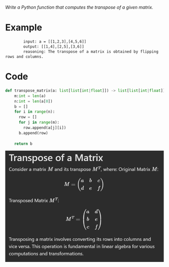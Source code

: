 *Write a Python function that computes the transpose of a given matrix.*

# Example 

```
        input: a = [[1,2,3],[4,5,6]]
        output: [[1,4],[2,5],[3,6]]
        reasoning: The transpose of a matrix is obtained by flipping rows and columns.
```

# Code

```python
def transpose_matrix(a: list[list[int|float]]) -> list[list[int|float]]:
    m:int = len(a)
    n:int = len(a[0])
    b = []
    for i in range(n):
      row = []
      for j in range(m):
        row.append(a[j][i])
      b.append(row)
        
    return b
```
![Transpose of a Matrix](https://github.com/Ashuradhipathi/Deep-ml/blob/main/media/Transpose%20of%20a%20Matrix.png)
